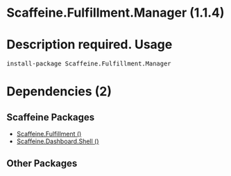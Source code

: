 ﻿Scaffeine.Fulfillment.Manager (1.1.4)
======
Description required.
Usage
======
<pre>install-package Scaffeine.Fulfillment.Manager</pre>
Dependencies (2)
=====

Scaffeine Packages
------
* [Scaffeine.Fulfillment ()](https://github.com/wcpro/Scaffeine/tree/master/src/Scaffeine.Fulfillment)
* [Scaffeine.Dashboard.Shell ()](https://github.com/wcpro/Scaffeine/tree/master/src/Scaffeine.Dashboard.Shell)

Other Packages
------
